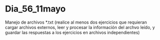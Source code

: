 # Dia_56_11mayo
Manejo de archivos *.txt (realice al menos dos ejercicios que requieran cargar archivos externos, leer y procesar la información del archvo leído, y guardar las respuestas a los ejercicios  en archivos independientes)
